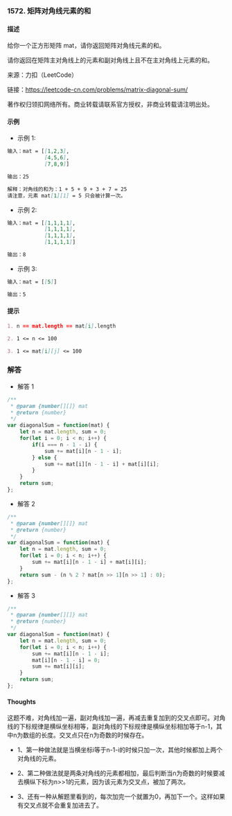 ### 1572. 矩阵对角线元素的和

#### 描述

给你一个正方形矩阵 mat，请你返回矩阵对角线元素的和。

请你返回在矩阵主对角线上的元素和副对角线上且不在主对角线上元素的和。

来源：力扣（LeetCode）

链接：https://leetcode-cn.com/problems/matrix-diagonal-sum/

著作权归领扣网络所有。商业转载请联系官方授权，非商业转载请注明出处。

#### 示例

+ 示例 1:
```md
输入：mat = [[1,2,3],
            [4,5,6],
            [7,8,9]]

输出：25

解释：对角线的和为：1 + 5 + 9 + 3 + 7 = 25
请注意，元素 mat[1][1] = 5 只会被计算一次。
```
+ 示例 2:
```md
输入：mat = [[1,1,1,1],
            [1,1,1,1],
            [1,1,1,1],
            [1,1,1,1]]

输出：8
```
+ 示例 3:
```md
输入：mat = [[5]]

输出：5
```


#### 提示
```md
1. n == mat.length == mat[i].length

2. 1 <= n <= 100

3. 1 <= mat[i][j] <= 100
```

### 解答

+ 解答 1
```js
/**
 * @param {number[][]} mat
 * @return {number}
 */
var diagonalSum = function(mat) {
    let n = mat.length, sum = 0;
    for(let i = 0; i < n; i++) {
        if(i === n - 1 - i) {
            sum += mat[i][n - 1 - i];
        } else {
            sum += mat[i][n - 1 - i] + mat[i][i];
        }
    }
    return sum;
};
```

+ 解答 2
```js
/**
 * @param {number[][]} mat
 * @return {number}
 */
var diagonalSum = function(mat) {
    let n = mat.length, sum = 0;
    for(let i = 0; i < n; i++) {
        sum += mat[i][n - 1 - i] + mat[i][i];
    }
    return sum - (n % 2 ? mat[n >> 1][n >> 1] : 0);
};
```

+ 解答 3
```js
/**
 * @param {number[][]} mat
 * @return {number}
 */
var diagonalSum = function(mat) {
    let n = mat.length, sum = 0;
    for(let i = 0; i < n; i++) {
        sum += mat[i][n - 1 - i];
        mat[i][n - 1 - i] = 0;
        sum += mat[i][i];
    }
    return sum;
};
```

#### Thoughts

这题不难，对角线加一遍，副对角线加一遍，再减去重复加到的交叉点即可。对角线的下标规律是横纵坐标相等，副对角线的下标规律是横纵坐标相加等于n-1，其中n为数组的长度。交叉点只在n为奇数的时候存在。

+ 1、第一种做法就是当横坐标i等于n-1-i的时候只加一次，其他时候都加上两个对角线的元素。

+ 2、第二种做法就是两条对角线的元素都相加，最后判断当n为奇数的时候要减去横纵下标为n>>1的元素，因为该元素为交叉点，被加了两次。

+ 3、还有一种从解题里看到的，每次加完一个就置为0，再加下一个。这样如果有交叉点就不会重复加进去了。